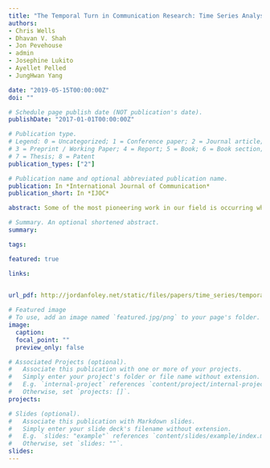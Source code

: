 ```yaml
---
title: "The Temporal Turn in Communication Research: Time Series Analyses Using Computational Approaches"
authors:
- Chris Wells
- Dhavan V. Shah
- Jon Pevehouse
- admin
- Josephine Lukito
- Ayellet Pelled
- JungHwan Yang

date: "2019-05-15T00:00:00Z"
doi: ""

# Schedule page publish date (NOT publication's date).
publishDate: "2017-01-01T00:00:00Z"

# Publication type.
# Legend: 0 = Uncategorized; 1 = Conference paper; 2 = Journal article;
# 3 = Preprint / Working Paper; 4 = Report; 5 = Book; 6 = Book section;
# 7 = Thesis; 8 = Patent
publication_types: ["2"]

# Publication name and optional abbreviated publication name.
publication: In *International Journal of Communication*
publication_short: In *IJOC*

abstract: Some of the most pioneering work in our field is occurring where emerging computational approaches are meeting time series analytic techniques. Combining these methods is helping scholars improve our understanding of phenomena as varied as news and issue attention cycles, physiological responses to communication exposure, changes in mass opinion, and the dynamics between social media and legacy news media. In this article, we summarize the current state of computational communication science techniques to generate sequential data for use in time series analysis and suggest directions for further development. In particular, we consider the long-standing place of temporal dynamics for our field’s main theories; overview recent work combining computational science with time series analysis; present narrative accounts of two major research programs in this area; and review techniques of time series analysis, including major concerns for communication researchers working in the area.

# Summary. An optional shortened abstract.
summary: 

tags:

featured: true

links:

  
url_pdf: http://jordanfoley.net/static/files/papers/time_series/temporal_turn.pdf

# Featured image
# To use, add an image named `featured.jpg/png` to your page's folder. 
image:
  caption: 
  focal_point: ""
  preview_only: false

# Associated Projects (optional).
#   Associate this publication with one or more of your projects.
#   Simply enter your project's folder or file name without extension.
#   E.g. `internal-project` references `content/project/internal-project/index.md`.
#   Otherwise, set `projects: []`.
projects:

# Slides (optional).
#   Associate this publication with Markdown slides.
#   Simply enter your slide deck's filename without extension.
#   E.g. `slides: "example"` references `content/slides/example/index.md`.
#   Otherwise, set `slides: ""`.
slides: 
---
```



